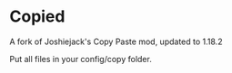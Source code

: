 # Copied
A fork of Joshiejack's Copy Paste mod, updated to 1.18.2

Put all files in your config/copy folder.
